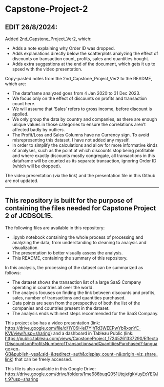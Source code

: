 # Capstone-Project-2

## EDIT 26/8/2024:

Added 2nd_Capstone_Project_Ver2, which:
- Adds a note explaining why Order ID was dropped.
- Adds explanations directly below the scatterplots analyzing the effect of discounts on transaction count, profits, sales and quantities bought.
- Adds extra suggestions at the end of the document, which gets it up to speed with the video presentation.

Copy-pasted notes from the 2nd_Capstone_Project_Ver2 to the README, which are:
- The dataframe analyzed goes from 4 Jan 2020 to 31 Dec 2023.
- We focus only on the effect of discounts on profits and transaction count here.
- We will assume that ‘Sales’ refers to gross income, before discount is applied.
- We only group the data by country and companies, as there are enough unique values in those categories to ensure the correlations aren’t affected badly by outliers.
- The Profit/Loss and Sales Columns have no Currency sign. To avoid misrepresenting this dataset, I have not added any myself.
- In order to simplify the calculations and allow for more informative kinds of analyses, such as the point at which discounts stop being profitable and where exactly discounts mostly congregate, all transactions in this dataframe will be counted as its separate transaction, ignoring Order ID (which will be dropped).

The video presentation (via the link) and the presentation file in this Github are not updated.

---------------------------------------------------------------------------------------------------------------------------------------------------------------------------------------------------------------------------------

## This repository is built for the purpose of containing the files needed for Capstone Project 2 of JCDSOL15.
The following files are available in this repository:
- .ipynb notebook containing the whole process of processing and analyzing the data, from understanding to cleaning to analysis and visualization.
- The presentation to better visually assess the analysis.
- This README, containing the summary of this repository.

In this analysis, the processing of the dataset can be summarized as follows:
- The dataset shows the transaction list of a large SaaS Company operating in countries all over the world.
- The analysis focuses on finding the link between discounts and profits, sales, number of transactions and quantities purchased.
- Data points are seen from the prespective of both the list of the companies and countries present in the dataset.
- The analysis ends with next steps recommended for the SaaS Company.

This project also has a video presentation (link: https://drive.google.com/file/d/1YC9l-leI7YIhTd3WEEPwYbRxonYE-KVI/view?usp=sharing) and a dashboard in Tableau Public (link: https://public.tableau.com/views/CapstoneProject_17245261337290/EffectofDiscountsonProfitsNumberofTransactionsandQuantitiesPurchased?:language=en-GB&publish=yes&:sid=&:redirect=auth&:display_count=n&:origin=viz_share_link) that can be freely accessed.

This file is also available in this Google Drive: https://drive.google.com/drive/folders/1me686buqQ051UtqjxfgkVuyEoYEQJt_9?usp=sharing
